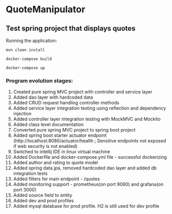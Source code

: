 # QuoteManipulator

## Test spring project that displays quotes 

Running the application:
```
mvn clean install

docker-compose build

docker-compose up
```

### Program evolution stages:

1) Created pure spring MVC project with controller and service layer 
2) Added dao layer with hardcoded data
3) Added CRUD request handling controller methods
4) Added service layer integration testing using reflection and dependency injection 
5) Added controller layer integration testing with MockMVC and Mockito 
6) Added class level documentation
7) Converted pure spring MVC project to spring boot project
8) Added spring boot starter actuator endpoint (http://localhost:8080/actuator/health ; Sensitive endpoints not exposed if web security is not enabled)
9) Switched to intellij IDE in linux virtual machine
10) Added Dockerfile and docker-compose.yml file - successful dockerizing
11) Added author and rating to quote model
12) Added spring data jpa, removed hardcoded dao layer and added db integration tests
13) Added filters for main endpoint - /quotes
14) Added monitoring support - prometheus(on port 9090) and grafana(on port 3000) 
15) Added source field to entity 
16) Added dev and prod profiles
17) Added mysql database for prod profile. H2 is still used for dev profile